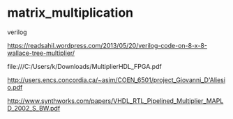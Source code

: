 # matrix_multiplication
verilog


https://readsahil.wordpress.com/2013/05/20/verilog-code-on-8-x-8-wallace-tree-multiplier/


file:///C:/Users/k/Downloads/MultiplierHDL_FPGA.pdf


http://users.encs.concordia.ca/~asim/COEN_6501/project_Giovanni_D'Aliesio.pdf


http://www.synthworks.com/papers/VHDL_RTL_Pipelined_Multiplier_MAPLD_2002_S_BW.pdf
